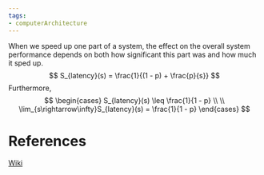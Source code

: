 ```yaml
---
tags:
- computerArchitecture 
---
```

When we speed up one part of a system, the effect on the overall system performance depends on both how significant this part was and how much it sped up.
$$
S_{latency}(s) = \frac{1}{(1 - p) + \frac{p}{s}}
$$
Furthermore,
$$
\begin{cases}
S_{latency}(s) \leq \frac{1}{1 - p} \\ \\
\lim_{s\rightarrow\infty}S_{latency}(s) = \frac{1}{1 - p}
\end{cases}
$$


# References 
[Wiki](https://en.wikipedia.org/wiki/Amdahl%27s_law)

